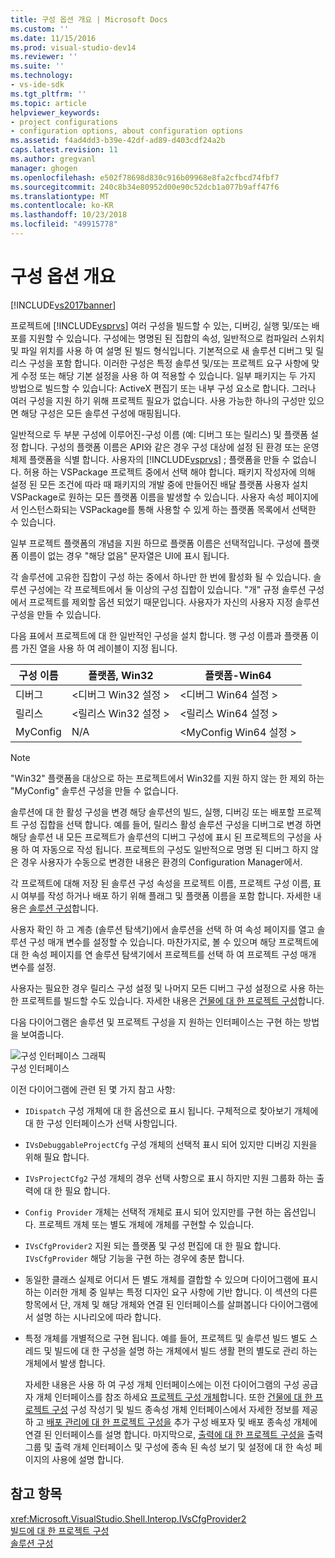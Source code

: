```yaml
---
title: 구성 옵션 개요 | Microsoft Docs
ms.custom: ''
ms.date: 11/15/2016
ms.prod: visual-studio-dev14
ms.reviewer: ''
ms.suite: ''
ms.technology:
- vs-ide-sdk
ms.tgt_pltfrm: ''
ms.topic: article
helpviewer_keywords:
- project configurations
- configuration options, about configuration options
ms.assetid: f4ad4dd3-b39e-42df-ad89-d403cdf24a2b
caps.latest.revision: 11
ms.author: gregvanl
manager: ghogen
ms.openlocfilehash: e502f78698d830c916b09968e8fa2cfbcd74fbf7
ms.sourcegitcommit: 240c8b34e80952d00e90c52dcb1a077b9aff47f6
ms.translationtype: MT
ms.contentlocale: ko-KR
ms.lasthandoff: 10/23/2018
ms.locfileid: "49915778"
---
```

# <a name="configuration-options-overview"></a>구성 옵션 개요
[!INCLUDE[vs2017banner](../../includes/vs2017banner.md)]

프로젝트에 [!INCLUDE[vsprvs](../../includes/vsprvs-md.md)] 여러 구성을 빌드할 수 있는, 디버깅, 실행 및/또는 배포를 지원할 수 있습니다. 구성에는 명명된 된 집합의 속성, 일반적으로 컴파일러 스위치 및 파일 위치를 사용 하 여 설명 된 빌드 형식입니다. 기본적으로 새 솔루션 디버그 및 릴리스 구성을 포함 합니다. 이러한 구성은 특정 솔루션 및/또는 프로젝트 요구 사항에 맞게 수정 또는 해당 기본 설정을 사용 하 여 적용할 수 있습니다. 일부 패키지는 두 가지 방법으로 빌드할 수 있습니다: ActiveX 편집기 또는 내부 구성 요소로 합니다. 그러나 여러 구성을 지원 하기 위해 프로젝트 필요가 없습니다. 사용 가능한 하나의 구성만 있으면 해당 구성은 모든 솔루션 구성에 매핑됩니다.  
  
 일반적으로 두 부분 구성에 이루어진-구성 이름 (예: 디버그 또는 릴리스) 및 플랫폼 설정 합니다. 구성의 플랫폼 이름은 API와 같은 경우 구성 대상에 설정 된 환경 또는 운영 체제 플랫폼을 식별 합니다. 사용자의 [!INCLUDE[vsprvs](../../includes/vsprvs-md.md)] ; 플랫폼을 만들 수 없습니다. 허용 하는 VSPackage 프로젝트 중에서 선택 해야 합니다. 패키지 작성자에 의해 설정 된 모든 조건에 따라 때 패키지의 개발 중에 만들어진 배달 플랫폼 사용자 설치 VSPackage로 원하는 모든 플랫폼 이름을 발생할 수 있습니다. 사용자 속성 페이지에서 인스턴스화되는 VSPackage를 통해 사용할 수 있게 하는 플랫폼 목록에서 선택한 수 있습니다.  
  
 일부 프로젝트 플랫폼의 개념을 지원 하므로 플랫폼 이름은 선택적입니다. 구성에 플랫폼 이름이 없는 경우 "해당 없음" 문자열은 UI에 표시 됩니다.  
  
 각 솔루션에 고유한 집합이 구성 하는 중에서 하나만 한 번에 활성화 될 수 있습니다. 솔루션 구성에는 각 프로젝트에서 둘 이상의 구성 집합이 있습니다. "개" 규정 솔루션 구성에서 프로젝트를 제외할 옵션 되었기 때문입니다. 사용자가 자신의 사용자 지정 솔루션 구성을 만들 수 있습니다.  
  
 다음 표에서 프로젝트에 대 한 일반적인 구성을 설치 합니다. 행 구성 이름과 플랫폼 이름 가진 열을 사용 하 여 레이블이 지정 됩니다.  
  
|구성 이름|플랫폼, Win32|플랫폼-Win64|  
|------------------------|----------------------|----------------------|  
|디버그|\<디버그 Win32 설정 >|\<디버그 Win64 설정 >|  
|릴리스|\<릴리스 Win32 설정 >|\<릴리스 Win64 설정 >|  
|MyConfig|N/A|\<MyConfig Win64 설정 >|  
  
> [!NOTE]
>  "Win32" 플랫폼을 대상으로 하는 프로젝트에서 Win32를 지원 하지 않는 한 제외 하는 "MyConfig" 솔루션 구성을 만들 수 없습니다.  
  
 솔루션에 대 한 활성 구성을 변경 해당 솔루션의 빌드, 실행, 디버깅 또는 배포할 프로젝트 구성 집합을 선택 합니다. 예를 들어, 릴리스 활성 솔루션 구성을 디버그로 변경 하면 해당 솔루션 내 모든 프로젝트가 솔루션의 디버그 구성에 표시 된 프로젝트의 구성을 사용 하 여 자동으로 작성 됩니다. 프로젝트의 구성도 일반적으로 명명 된 디버그 하지 않은 경우 사용자가 수동으로 변경한 내용은 환경의 Configuration Manager에서.  
  
 각 프로젝트에 대해 저장 된 솔루션 구성 속성을 프로젝트 이름, 프로젝트 구성 이름, 표시 여부를 작성 하거나 배포 하기 위해 플래그 및 플랫폼 이름을 포함 합니다. 자세한 내용은 [솔루션 구성](../../extensibility/internals/solution-configuration.md)합니다.  
  
 사용자 확인 하 고 계층 (솔루션 탐색기)에서 솔루션을 선택 하 여 속성 페이지를 열고 솔루션 구성 매개 변수를 설정할 수 있습니다. 마찬가지로, 볼 수 있으며 해당 프로젝트에 대 한 속성 페이지를 연 솔루션 탐색기에서 프로젝트를 선택 하 여 프로젝트 구성 매개 변수를 설정.  
  
 사용자는 필요한 경우 릴리스 구성 설정 및 나머지 모든 디버그 구성 설정으로 사용 하는 한 프로젝트를 빌드할 수도 있습니다. 자세한 내용은 [건물에 대 한 프로젝트 구성](../../extensibility/internals/project-configuration-for-building.md)합니다.  
  
 다음 다이어그램은 솔루션 및 프로젝트 구성을 지 원하는 인터페이스는 구현 하는 방법을 보여줍니다.  
  
 ![구성 인터페이스 그래픽](../../extensibility/internals/media/vsconfiginterfaces.gif "vsConfigInterfaces")  
구성 인터페이스  
  
 이전 다이어그램에 관련 된 몇 가지 참고 사항:  
  
- `IDispatch` 구성 개체에 대 한 옵션으로 표시 됩니다. 구체적으로 찾아보기 개체에 대 한 구성 인터페이스가 선택 사항입니다.  
  
- `IVsDebuggableProjectCfg` 구성 개체의 선택적 표시 되어 있지만 디버깅 지원을 위해 필요 합니다.  
  
- `IVsProjectCfg2` 구성 개체의 경우 선택 사항으로 표시 하지만 지원 그룹화 하는 출력에 대 한 필요 합니다.  
  
- `Config Provider` 개체는 선택적 개체로 표시 되어 있지만를 구현 하는 옵션입니다. 프로젝트 개체 또는 별도 개체에 개체를 구현할 수 있습니다.  
  
- `IVsCfgProvider2` 지원 되는 플랫폼 및 구성 편집에 대 한 필요 합니다. `IVsCfgProvider` 해당 기능을 구현 하는 경우에 충분 합니다.  
  
- 동일한 클래스 실제로 어디서 든 별도 개체를 결합할 수 있으며 다이어그램에 표시 하는 이러한 개체 중 일부는 특정 디자인 요구 사항에 기반 합니다. 이 섹션의 다른 항목에서 단, 개체 및 해당 개체와 연결 된 인터페이스를 살펴봅니다 다이어그램에서 설명 하는 시나리오에 따라 합니다.  
  
- 특정 개체를 개별적으로 구현 됩니다. 예를 들어, 프로젝트 및 솔루션 빌드 별도 스레드 및 빌드에 대 한 구성을 설명 하는 개체에서 빌드 생활 편의 별도로 관리 하는 개체에서 발생 합니다.  
  
  자세한 내용은 사용 하 여 구성 개체 인터페이스에는 이전 다이어그램의 구성 공급자 개체 인터페이스를 참조 하세요 [프로젝트 구성 개체](../../extensibility/internals/project-configuration-object.md)합니다. 또한 [건물에 대 한 프로젝트 구성](../../extensibility/internals/project-configuration-for-building.md) 구성 작성기 및 빌드 종속성 개체 인터페이스에서 자세한 정보를 제공 하 고 [배포 관리에 대 한 프로젝트 구성을](../../extensibility/internals/project-configuration-for-managing-deployment.md) 추가 구성 배포자 및 배포 종속성 개체에 연결 된 인터페이스를 설명 합니다. 마지막으로, [출력에 대 한 프로젝트 구성을](../../extensibility/internals/project-configuration-for-output.md) 출력 그룹 및 출력 개체 인터페이스 및 구성에 종속 된 속성 보기 및 설정에 대 한 속성 페이지의 사용에 설명 합니다.  
  
## <a name="see-also"></a>참고 항목  
 <xref:Microsoft.VisualStudio.Shell.Interop.IVsCfgProvider2>   
 [빌드에 대 한 프로젝트 구성](../../extensibility/internals/project-configuration-for-building.md)   
 [솔루션 구성](../../extensibility/internals/solution-configuration.md)

